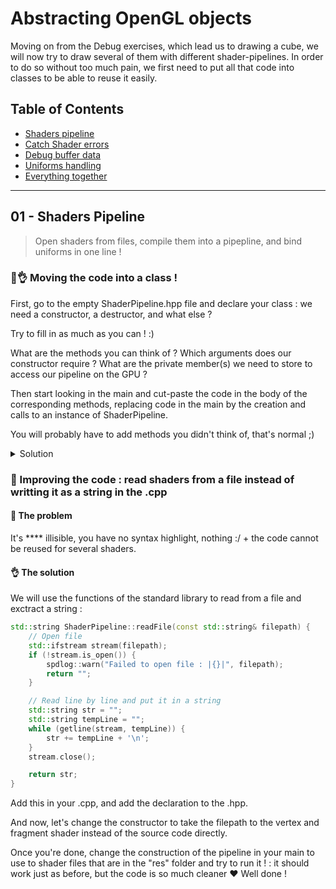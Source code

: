 ﻿# Abstracting OpenGL objects

Moving on from the Debug exercises, which lead us to drawing a cube, we will now try to draw several of them with different shader-pipelines. In order to do so without too much pain, we first need to put all that code into classes to be able to reuse it easily.

## Table of Contents

+ [Shaders pipeline](#01---shaders-pipeline)
+ [Catch Shader errors](#02---50-shades-of-errors)
+ [Debug buffer data](#03---buffers-everywhere)
+ [Uniforms handling](#04---uniforms-in-shape)
+ [Everything together](#05---cube-mesh-and-the-universe)

___

## 01 - Shaders Pipeline

> Open shaders from files, compile them into a pipepline, and bind uniforms in one line !

### 🧐👌 Moving the code into a class !

First, go to the empty ShaderPipeline.hpp file and declare your class : we need a constructor, a destructor, and what else ?

Try to fill in as much as you can ! :)

What are the methods you can think of ? Which arguments does our constructor require ? What are the private member(s) we need to store to access our pipeline on the GPU ?

Then start looking in the main and cut-paste the code in the body of the corresponding methods, replacing code in the main by the creation and calls to an instance of ShaderPipeline.

You will probably have to add methods you didn't think of, that's normal ;)

<details><summary>Solution</summary>

<details><summary>ShaderPipeline.hpp</summary>

```C++

#pragma once

#include <glad/glad.h> // OpenGL
#include <string>
#include <unordered_map>

#include <glm/glm.hpp>

class ShaderPipeline {
public:
	ShaderPipeline(const char* vsSource, const char* fsSource);
	~ShaderPipeline();

	void bind();
	void setUniformMat4f(const std::string& uniformName, const glm::mat4x4& mat);

private:
	int getUniformLocation(const std::string& name);

private:
	GLuint m_pipelineID;
	std::unordered_map<std::string, int> m_uniformLocationCache;
};

```

PS : make sure you pass your strings as const references ! ("const std::string&" instead of "std::string")

</details>

<details><summary>ShaderPipeline.cpp</summary>

```C++

#include "ShaderPipeline.hpp"

#include "common/gl-exception.h"
#include <spdlog/spdlog.h>

ShaderPipeline::ShaderPipeline(const char* vsSource, const char* fsSource) {
	// ------------------ Vertex shader
	unsigned int vs;
	int success;
	char infoLog[512];
	{
		vs = glCreateShader(GL_VERTEX_SHADER);
		GLCall(glShaderSource(vs, 1, &vsSource, NULL));
		GLCall(glCompileShader(vs));

		// Check compilation
		GLCall(glGetShaderiv(vs, GL_COMPILE_STATUS, &success));
		if (!success) {
			GLCall(glGetShaderInfoLog(vs, 512, NULL, infoLog));
			spdlog::critical("[VertexShader] Compilation failed : {}", infoLog);
			debug_break();
		}
	}

	// ------------------ Fragment shader
	unsigned int fs;
	{
		fs = glCreateShader(GL_FRAGMENT_SHADER);
		GLCall(glShaderSource(fs, 1, &fsSource, NULL));
		GLCall(glCompileShader(fs));

		// Check compilation
		int success;
		GLCall(glGetShaderiv(fs, GL_COMPILE_STATUS, &success));
		if (!success) {
			GLCall(glGetShaderInfoLog(fs, 512, NULL, infoLog));
			spdlog::critical("[FragmentShader] Compilation failed : {}", infoLog);
			debug_break();
		}
	}

	// ------------------ Pipeline
	{
		m_pipelineID = glCreateProgram();
		GLCall(glAttachShader(m_pipelineID, vs));
		GLCall(glAttachShader(m_pipelineID, fs));
		GLCall(glLinkProgram(m_pipelineID));

		// Check compilation
		GLCall(glGetProgramiv(m_pipelineID, GL_LINK_STATUS, &success));
		if (!success) {
			GLCall(glGetProgramInfoLog(m_pipelineID, 512, NULL, infoLog));
			spdlog::critical("[Pipeline] Link failed : {}", infoLog);
			debug_break();
		}

		// Delete useless data
		GLCall(glDeleteShader(vs));
		GLCall(glDeleteShader(fs));
	}
}

ShaderPipeline::~ShaderPipeline() {
	GLCall(glDeleteProgram(m_pipelineID));
}

void ShaderPipeline::bind() {
	GLCall(glUseProgram(m_pipelineID));
}

void ShaderPipeline::setUniformMat4f(const std::string& uniformName, const glm::mat4x4& mat) {
	GLCall(glUniformMatrix4fv(getUniformLocation(uniformName), 1, GL_FALSE, &mat[0][0]));
}

int ShaderPipeline::getUniformLocation(const std::string& name) {
	if (m_uniformLocationCache.find(name) != m_uniformLocationCache.end()) {
		return m_uniformLocationCache[name];
	}

	GLCall(int location = glGetUniformLocation(m_pipelineID, name.c_str()));
	if (location == -1) {
		spdlog::warn("[Shader] uniform '{}' doesn't exist !", name);
		debug_break();
	}
	m_uniformLocationCache[name] = location;
	return location;
}

```

</details>

<details><summary>main.cpp</summary>

```C++
#include <SDL2/SDL.h>
#include <glad/glad.h>
#include <spdlog/spdlog.h>
#include <debug_break/debug_break.h>
#include <glm/glm.hpp>
#include <glm/gtc/matrix_transform.hpp>
#include <string>

#include "common/app.h"
#include "common/gl-exception.h"
#include "common/square-data.h"

#include "ShaderPipeline.hpp"

int main(int argc, char *argv[]) {
    App app;

    glClearColor(1, 0, 1, 1);

    // ------------------ Vertex Buffer 1
    unsigned int posVB;
    {
        GLCall(glGenBuffers(1, &posVB));
        GLCall(glBindBuffer(GL_ARRAY_BUFFER, posVB));
        GLCall(glBufferData(GL_ARRAY_BUFFER, sizeof(squareData::positions), squareData::positions, GL_STATIC_DRAW));
        GLCall(glBindBuffer(GL_ARRAY_BUFFER, 0));
    }
    
    // ------------------ Vertex Array
    unsigned int vao;
    {
        GLCall(glGenVertexArrays(1, &vao));
        GLCall(glBindVertexArray(vao));

        // Vertex input description
        {
            GLCall(glEnableVertexAttribArray(0));
            GLCall(glBindBuffer(GL_ARRAY_BUFFER, posVB));
            GLCall(glVertexAttribPointer(0, 3, GL_FLOAT, GL_FALSE, 3 * sizeof(float), NULL));
        }
        
        GLCall(glBindVertexArray(0));
    }

    // ------------------ Index buffer
    unsigned int ib;
    {
        GLCall(glGenBuffers(1, &ib));
        GLCall(glBindBuffer(GL_ELEMENT_ARRAY_BUFFER, ib));
        GLCall(glBufferData(GL_ELEMENT_ARRAY_BUFFER, sizeof(squareData::indices), squareData::indices, GL_STATIC_DRAW));
        GLCall(glBindBuffer(GL_ELEMENT_ARRAY_BUFFER, 0));
    }

	// ------------------ Shader pipeline

	const char* vsSource = R"(#version 330 core
            layout (location = 0) in vec3 aPos;

            uniform mat4 uModel;
            uniform mat4 uViewProj;

            void main() {
                gl_Position = uViewProj * uModel * vec4(aPos, 1.0);
            }
        )";


	const char* fsSource = R"(#version 330 core
            out vec4 FragColor;

            void main() {
                FragColor = vec4(1.0f, 0.0f, 0.0f, 1.0f);
            } 
        )";

	ShaderPipeline shaderPipeline(vsSource, fsSource);

    float counter = 0.0f;
    while (app.isRunning()) {
        SDL_Event e;
        while (SDL_PollEvent(&e)) {
            switch (e.type) {
            case SDL_QUIT: app.exit();

            default: break;
            };
        }

        counter += 0.05f;
        if (counter > 100) {
            counter = 0;
        }

        app.beginFrame();

        // Update uniforms
		shaderPipeline.bind();
        {
            glm::mat4x4 modelMat = glm::rotate(glm::mat4(1.0f), counter, glm::vec3(0, 1, 0));
			shaderPipeline.setUniformMat4f("uModel", modelMat);
        }
        {
            glm::mat4x4 viewMat = glm::translate(glm::mat4(1.0f), glm::vec3(0.0f, 0.0f, -10.0f));
            glm::mat4x4 projMat = glm::perspective(glm::radians(45.0f), 1.0f, 0.1f, 100.0f);
            glm::mat4x4 viewProjMat = projMat * viewMat;
			shaderPipeline.setUniformMat4f("uViewProj", viewProjMat);
        }

        // Draw call
        GLCall(glBindVertexArray(vao));
        GLCall(glBindBuffer(GL_ELEMENT_ARRAY_BUFFER, ib));
        GLCall(glDrawElements(GL_TRIANGLES, std::size(squareData::indices), GL_UNSIGNED_SHORT, (void*) 0));

        app.endFrame();
    }
    
    return 0;
}
```

</details>

</details>

### 🧐 Improving the code : read shaders from a file instead of writting it as a string in the .cpp

#### 🤔 The problem

It's **** illisible, you have no syntax highlight, nothing :/ + the code cannot be reused for several shaders.

#### 👌 The solution

We will use the functions of the standard library to read from a file and exctract a string :

```C++
std::string ShaderPipeline::readFile(const std::string& filepath) {
	// Open file
	std::ifstream stream(filepath);
	if (!stream.is_open()) {
		spdlog::warn("Failed to open file : |{}|", filepath);
		return "";
	}

	// Read line by line and put it in a string
	std::string str = "";
	std::string tempLine = "";
	while (getline(stream, tempLine)) {
		str += tempLine + '\n';
	}
	stream.close();

	return str;
}
```

Add this in your .cpp, and add the declaration to the .hpp.

And now, let's change the constructor to take the filepath to the vertex and fragment shader instead of the source code directly.

Once you're done, change the construction of the pipeline in your main to use to shader files that are in the "res" folder and try to run it ! : it should work just as before, but the code is so much cleaner :heart: Well done !
